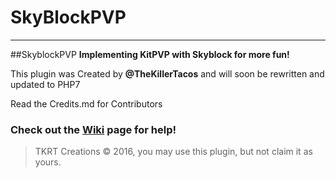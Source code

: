 # SkyBlockPVP
***

##SkyblockPVP
**Implementing KitPVP with Skyblock for more fun!**

This plugin was Created by **@TheKillerTacos**
and will soon be rewritten and updated to PHP7

Read the Credits.md for Contributors

### Check out the [Wiki](https://github.com/TheKillerTacos/SkyBlockPVP/wiki/Commands) page for help!

> TKRT Creations © 2016, you may use this plugin, but not claim it as yours.
